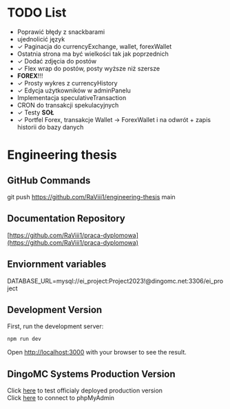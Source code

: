 # TODO List

- Poprawić błędy z snackbarami
- ujednolicić język
- ✓ Paginacja do currencyExchange, wallet, forexWallet
- Ostatnia strona ma być wielkości tak jak poprzednich
- ✓ Dodać zdjęcia do postów
- ✓ Flex wrap do postów, posty wyższe niż szersze
- **FOREX**!!!
- ✓ Prosty wykres z currencyHistory
- ✓ Edycja użytkowników w adminPanelu
- Implementacja speculativeTransaction
- CRON do transakcji spekulacyjnych
- ✓ Testy **SOŁ**
- ✓ Portfel Forex, transakcje Wallet -> ForexWallet i na odwrót + zapis historii do bazy danych

# Engineering thesis

## GitHub Commands

git push https://github.com/RaViii1/engineering-thesis main

## Documentation Repository

[https://github.com/RaViii1/praca-dyplomowa](https://github.com/RaViii1/praca-dyplomowa)

## Enviornment variables

DATABASE_URL=mysql://ei_project:Project2023!@dingomc.net:3306/ei_project

## Development Version

First, run the development server:

```bash
npm run dev
```

Open [http://localhost:3000](http://localhost:3000) with your browser to see the result.

## DingoMC Systems Production Version

Click [here](http://dingomc.net:3001) to test officialy deployed production version  
Click [here](http://dingomc.net:3002) to connect to phpMyAdmin
